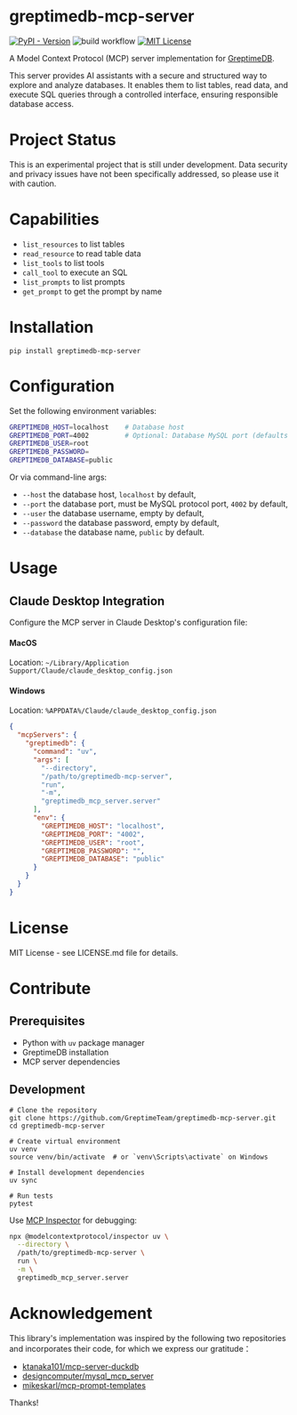 # greptimedb-mcp-server

[![PyPI - Version](https://img.shields.io/pypi/v/greptimedb-mcp-server)](https://pypi.org/project/greptimedb-mcp-server/)
![build workflow](https://github.com/GreptimeTeam/greptimedb-mcp-server/actions/workflows/python-app.yml/badge.svg)
[![MIT License](https://img.shields.io/badge/license-MIT-green)](LICENSE.md)

A Model Context Protocol (MCP) server implementation for [GreptimeDB](https://github.com/GreptimeTeam/greptimedb).

This server provides AI assistants with a secure and structured way to explore and analyze databases. It enables them to list tables, read data, and execute SQL queries through a controlled interface, ensuring responsible database access.

# Project Status
This is an experimental project that is still under development. Data security and privacy issues have not been specifically addressed, so please use it with caution.

# Capabilities

* `list_resources` to list tables
* `read_resource` to read table data
* `list_tools` to list tools
* `call_tool` to execute an SQL
* `list_prompts` to list prompts
* `get_prompt` to get the prompt by name

# Installation

```
pip install greptimedb-mcp-server
```


# Configuration

Set the following environment variables:

```bash
GREPTIMEDB_HOST=localhost    # Database host
GREPTIMEDB_PORT=4002         # Optional: Database MySQL port (defaults to 4002 if not specified)
GREPTIMEDB_USER=root
GREPTIMEDB_PASSWORD=
GREPTIMEDB_DATABASE=public
```

Or via command-line args:

* `--host` the database host, `localhost` by default,
* `--port` the database port, must be MySQL protocol port,  `4002` by default,
* `--user` the database username, empty by default,
* `--password` the database password, empty by default,
* `--database` the database name, `public` by default.

# Usage

## Claude Desktop Integration

Configure the MCP server in Claude Desktop's configuration file:

#### MacOS

Location: `~/Library/Application Support/Claude/claude_desktop_config.json`

#### Windows

Location: `%APPDATA%/Claude/claude_desktop_config.json`


```json
{
  "mcpServers": {
    "greptimedb": {
      "command": "uv",
      "args": [
        "--directory",
        "/path/to/greptimedb-mcp-server",
        "run",
        "-m",
        "greptimedb_mcp_server.server"
      ],
      "env": {
        "GREPTIMEDB_HOST": "localhost",
        "GREPTIMEDB_PORT": "4002",
        "GREPTIMEDB_USER": "root",
        "GREPTIMEDB_PASSWORD": "",
        "GREPTIMEDB_DATABASE": "public"
      }
    }
  }
}
```

# License

MIT License - see LICENSE.md file for details.

# Contribute

## Prerequisites
- Python with `uv` package manager
- GreptimeDB installation
- MCP server dependencies

## Development

```
# Clone the repository
git clone https://github.com/GreptimeTeam/greptimedb-mcp-server.git
cd greptimedb-mcp-server

# Create virtual environment
uv venv
source venv/bin/activate  # or `venv\Scripts\activate` on Windows

# Install development dependencies
uv sync

# Run tests
pytest
```

Use [MCP Inspector](https://modelcontextprotocol.io/docs/tools/inspector) for debugging:

```bash
npx @modelcontextprotocol/inspector uv \
  --directory \
  /path/to/greptimedb-mcp-server \
  run \
  -m \
  greptimedb_mcp_server.server
```

# Acknowledgement
This library's implementation was inspired by the following two repositories and incorporates their code, for which we express our gratitude：

* [ktanaka101/mcp-server-duckdb](https://github.com/ktanaka101/mcp-server-duckdb)
* [designcomputer/mysql_mcp_server](https://github.com/designcomputer/mysql_mcp_server)
* [mikeskarl/mcp-prompt-templates](https://github.com/mikeskarl/mcp-prompt-templates)

Thanks!

